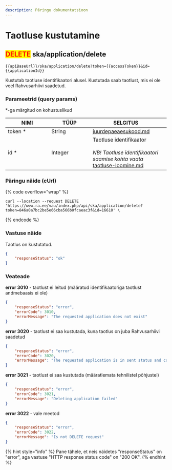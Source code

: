 ```yaml
---
description: Päringu dokumentatsioon
---
```


# Taotluse kustutamine

## <mark style="color:red;">DELETE</mark> ska/application/delete

```
{{apiBaseUrl}}/ska/application/delete?token={{accessToken}}&id={{applicationId}}
```

Kustutab taotluse identifikaatori alusel. Kustutada saab taotlust, mis ei ole veel Rahvusarhiivi saadetud.

### Parameetrid (query params)

\*-ga märgitud on kohustuslikud

<table><thead><tr><th width="120">NIMI</th><th width="113">TÜÜP</th><th>SELGITUS</th><th data-hidden></th></tr></thead><tbody><tr><td>token *</td><td>String</td><td><a data-mention href="../../juurdepaeaesukood.md">juurdepaeaesukood.md</a></td><td></td></tr><tr><td>id *</td><td>Integer</td><td>Taotluse identifikaator<br><br><em>NB! Taotluse identifikaatori saamise kohta vaata</em> <a data-mention href="taotluse-loomine.md">taotluse-loomine.md</a></td><td></td></tr></tbody></table>

### Päringu näide (cUrl)

{% code overflow="wrap" %}
```shell
curl --location --request DELETE 'https://www.ra.ee/vau/index.php/api/ska/application/delete?token=846a0a7bc2be5e66cba566b0fcaeac3f&id=16610' \
```
{% endcode %}

### Vastuse näide

Taotlus on kustutatud.

```json
{
    "responseStatus": "ok"
}
```

### Veateade

**error 3010** - taotlust ei leitud (määratud identifikaatoriga taotlust andmebaasis ei ole)

```json
{
    "responseStatus": "error",
    "errorCode": 3010,
    "errorMessage": "The requested application does not exist"
}
```

**error 3020** - taotlust ei saa kustutada, kuna taotlus on juba Rahvusarhiivi saadetud

```json
{
    "responseStatus": "error",
    "errorCode": 3020,
    "errorMessage": "The requested application is in sent status and could not be deleted"
}
```

**error 3021** - taotlust ei saa kustutada (määratlemata tehnilistel põhjustel)

```json
{
    "responseStatus": "error",
    "errorCode": 3021,
    "errorMessage": "Deleting application failed"
}
```

**error 3022** - vale meetod

```json
{
    "responseStatus": "error",
    "errorCode": 3022,
    "errorMessage": "Is not DELETE request"
}
```

{% hint style="info" %}
Pane tähele, et neis näidetes "responseStatus" on "error", aga vastuse "HTTP response status code" on "200 OK".&#x20;
{% endhint %}
